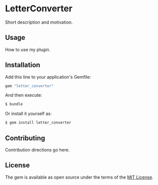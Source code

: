 # LetterConverter
Short description and motivation.

## Usage
How to use my plugin.

## Installation
Add this line to your application's Gemfile:

```ruby
gem "letter_converter"
```

And then execute:
```bash
$ bundle
```

Or install it yourself as:
```bash
$ gem install letter_converter
```

## Contributing
Contribution directions go here.

## License
The gem is available as open source under the terms of the [MIT License](https://opensource.org/licenses/MIT).
